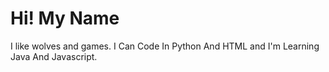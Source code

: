 # Hi! My Name

I like wolves and games.
I Can Code In Python And HTML and I'm Learning Java And Javascript.

